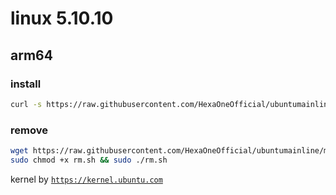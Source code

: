 # linux 5.10.10
 
## arm64

### install
```bash
curl -s https://raw.githubusercontent.com/HexaOneOfficial/ubuntumainline/main/catalog/5.10.10/arm64.sh | sh
``` 
### remove
```bash
wget https://raw.githubusercontent.com/HexaOneOfficial/ubuntumainline/main/catalog/5.10.10/rm.sh
sudo chmod +x rm.sh && sudo ./rm.sh
``` 
 
 
kernel by [`https://kernel.ubuntu.com`](https://kernel.ubuntu.com/)
